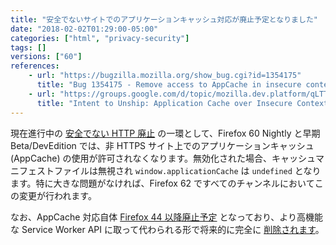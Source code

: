 ```yaml
---
title: "安全でないサイトでのアプリケーションキャッシュ対応が廃止予定となりました"
date: "2018-02-02T01:29:00-05:00"
categories: ["html", "privacy-security"]
tags: []
versions: ["60"]
references:
    - url: "https://bugzilla.mozilla.org/show_bug.cgi?id=1354175"
      title: "Bug 1354175 - Remove access to AppCache in insecure contexts"
    - url: "https://groups.google.com/d/topic/mozilla.dev.platform/qLTTpdzcDkw/discussion"
      title: "Intent to Unship: Application Cache over Insecure Contexts"
---
```

現在進行中の [安全でない HTTP 廃止](https://www.fxsitecompat.com/ja/docs/2015/insecure-http-will-be-deprecated/) の一環として、Firefox 60 Nightly と早期 Beta/DevEdition では、非 HTTPS サイト上でのアプリケーションキャッシュ (AppCache) の使用が許可されなくなります。無効化された場合、キャッシュマニフェストファイルは無視され `window.applicationCache` は `undefined` となります。特に大きな問題がなければ、Firefox 62 ですべてのチャンネルにおいてこの変更が行われます。

なお、AppCache 対応自体 [Firefox 44 以降廃止予定](https://www.fxsitecompat.com/ja/docs/2015/application-cache-api-has-been-deprecated/) となっており、より高機能な Service Worker API に取って代わられる形で将来的に完全に [削除されます](https://www.fxsitecompat.com/ja/docs/2016/application-cache-support-will-be-removed/)。
